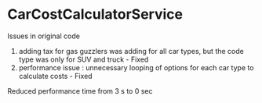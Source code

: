 # CarCostCalculatorService

Issues in original code
1. adding tax for gas guzzlers was adding for all car types, but the code type was only for SUV and truck - Fixed
2. performance issue : unnecessary looping of options for each car type to calculate costs - Fixed


Reduced performance time from 3 s to 0 sec